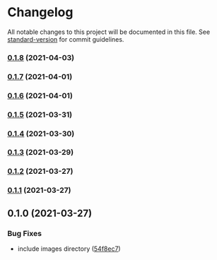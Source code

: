 # Changelog

All notable changes to this project will be documented in this file. See [standard-version](https://github.com/conventional-changelog/standard-version) for commit guidelines.

### [0.1.8](https://github.com/pahudnet/cdk-ecrpublic-gc/compare/v0.1.7...v0.1.8) (2021-04-03)

### [0.1.7](https://github.com/pahudnet/cdk-ecrpublic-gc/compare/v0.1.6...v0.1.7) (2021-04-01)

### [0.1.6](https://github.com/pahudnet/cdk-ecrpublic-gc/compare/v0.1.5...v0.1.6) (2021-04-01)

### [0.1.5](https://github.com/pahudnet/cdk-ecrpublic-gc/compare/v0.1.4...v0.1.5) (2021-03-31)

### [0.1.4](https://github.com/pahudnet/cdk-ecrpublic-gc/compare/v0.1.3...v0.1.4) (2021-03-30)

### [0.1.3](https://github.com/pahudnet/cdk-ecrpublic-gc/compare/v0.1.2...v0.1.3) (2021-03-29)

### [0.1.2](https://github.com/pahudnet/cdk-ecrpublic-gc/compare/v0.1.1...v0.1.2) (2021-03-27)

### [0.1.1](https://github.com/pahudnet/cdk-ecrpublic-gc/compare/v0.1.0...v0.1.1) (2021-03-27)

## 0.1.0 (2021-03-27)


### Bug Fixes

* include images directory ([54f8ec7](https://github.com/pahudnet/cdk-ecrpublic-gc/commit/54f8ec7dd6473ca4919253a1fa1f14584f5e75fe))
